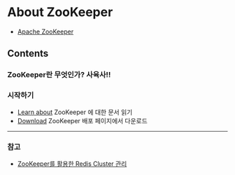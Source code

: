 About ZooKeeper
===================

* [Apache ZooKeeper](http://zookeeper.apache.org/)

## Contents

### ZooKeeper란 무엇인가? 사육사!!

### 시작하기
* [Learn about](http://zookeeper.apache.org/doc/trunk) ZooKeeper 에 대한 문서 읽기
* [Download](http://zookeeper.apache.org/releases.html) ZooKeeper 배포 페이지에서 다운로드

*****

### 참고
* [ZooKeeper를 활용한 Redis Cluster 관리](http://helloworld.naver.com/helloworld/294797)

